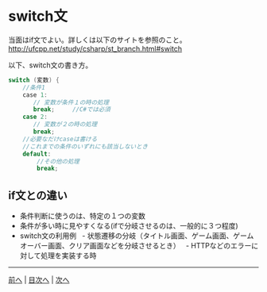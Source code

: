 # switch文
当面はif文でよい。詳しくは以下のサイトを参照のこと。
http://ufcpp.net/study/csharp/st_branch.html#switch

以下、switch文の書き方。

```cs
switch (変数) {
    //条件1
    case 1:
       // 変数が条件１の時の処理
       break;     //C#では必須
    case 2:
       // 変数が２の時の処理
       break;
    //必要なだけcaseは書ける
    //これまでの条件のいずれにも該当しないとき
    default:
        //その他の処理
        break;
```

## if文との違い
- 条件判断に使うのは、特定の１つの変数
- 条件が多い時に見やすくなる(ifで分岐させるのは、一般的に３つ程度)
- switch文の利用例
    - 状態遷移の分岐（タイトル画面、ゲーム画面、ゲームオーバー画面、クリア画面などを分岐させるとき）
    - HTTPなどのエラーに対して処理を実装する時

---

[前へ](08.md) | [目次へ](README.md#%E7%9B%AE%E6%AC%A1) | [次へ](10.md)
